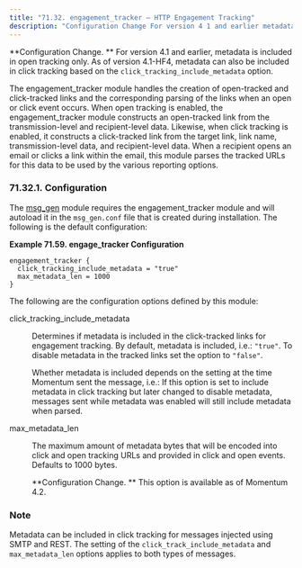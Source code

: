 ```yaml
---
title: "71.32. engagement_tracker – HTTP Engagement Tracking"
description: "Configuration Change For version 4 1 and earlier metadata is included in open tracking only As of version 4 1 HF 4 metadata can also be included in click tracking based on the click tracking include metadata option The engagement tracker module handles the creation of open tracked and click..."
---
```


**Configuration Change. ** For version 4.1 and earlier, metadata is included in open tracking only. As of version 4.1-HF4, metadata can also be included in click tracking based on the `click_tracking_include_metadata` option.

The engagement_tracker module handles the creation of open-tracked and click-tracked links and the corresponding parsing of the links when an open or click event occurs. When open tracking is enabled, the engagement_tracker module constructs an open-tracked link from the transmission-level and recipient-level data. Likewise, when click tracking is enabled, it constructs a click-tracked link from the target link, link name, transmission-level data, and recipient-level data. When a recipient opens an email or clicks a link within the email, this module parses the tracked URLs for this data to be used by the various reporting options.

### <a name="modules.engage_tracker.configuration"></a> 71.32.1. Configuration

The [msg_gen](modules.msg_gen "71.48. msg_gen – Message Generation") module requires the engagement_tracker module and will autoload it in the `msg_gen.conf` file that is created during installation. The following is the default configuration:

<a name="modules.engage_tracker.configuration.example"></a> 

**Example 71.59. engage_tracker Configuration**

```
engagement_tracker {
  click_tracking_include_metadata = "true"
  max_metadata_len = 1000
}
```

The following are the configuration options defined by this module:

<dl class="variablelist">

<dt>click_tracking_include_metadata</dt>

<dd>

Determines if metadata is included in the click-tracked links for engagement tracking. By default, metadata is included, i.e.: `"true"`. To disable metadata in the tracked links set the option to `"false"`.

Whether metadata is included depends on the setting at the time Momentum sent the message, i.e.: If this option is set to include metadata in click tracking but later changed to disable metadata, messages sent while metadata was enabled will still include metadata when parsed.

</dd>

<dt>max_metadata_len</dt>

<dd>

The maximum amount of metadata bytes that will be encoded into click and open tracking URLs and provided in click and open events. Defaults to 1000 bytes.

**Configuration Change. ** This option is available as of Momentum 4.2.

</dd>

</dl>

### Note

Metadata can be included in click tracking for messages injected using SMTP and REST. The setting of the `click_track_include_metadata` and `max_metadata_len` options applies to both types of messages.